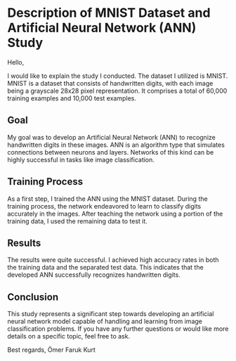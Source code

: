 # Description of MNIST Dataset and Artificial Neural Network (ANN) Study

Hello,

I would like to explain the study I conducted. The dataset I utilized is MNIST. MNIST is a dataset that consists of handwritten digits, with each image being a grayscale 28x28 pixel representation. It comprises a total of 60,000 training examples and 10,000 test examples.

## Goal

My goal was to develop an Artificial Neural Network (ANN) to recognize handwritten digits in these images. ANN is an algorithm type that simulates connections between neurons and layers. Networks of this kind can be highly successful in tasks like image classification.

## Training Process

As a first step, I trained the ANN using the MNIST dataset. During the training process, the network endeavored to learn to classify digits accurately in the images. After teaching the network using a portion of the training data, I used the remaining data to test it.

## Results

The results were quite successful. I achieved high accuracy rates in both the training data and the separated test data. This indicates that the developed ANN successfully recognizes handwritten digits.

## Conclusion

This study represents a significant step towards developing an artificial neural network model capable of handling and learning from image classification problems. If you have any further questions or would like more details on a specific topic, feel free to ask.

Best regards,
Ömer Faruk Kurt
